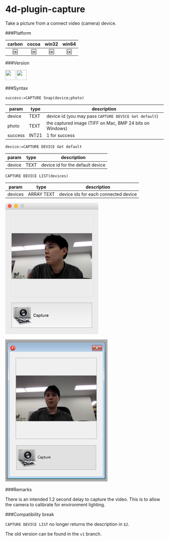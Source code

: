4d-plugin-capture
=================

Take a picture from a connect video (camera) device.

###Platform

| carbon | cocoa | win32 | win64 |
|:------:|:-----:|:---------:|:---------:|
|🆗|🆗|🆗|🆗|

###Version

<img src="https://cloud.githubusercontent.com/assets/1725068/18940649/21945000-8645-11e6-86ed-4a0f800e5a73.png" width="32" height="32" /> <img src="https://cloud.githubusercontent.com/assets/1725068/18940648/2192ddba-8645-11e6-864d-6d5692d55717.png" width="32" height="32" />

###Syntax

```
success:=CAPTURE Snap(device;photo)
```

param|type|description
------------|------|----
device|TEXT|device id (you may pass ``CAPTURE DEVICE Get default``)
photo|TEXT|the captured image (TIFF on Mac, BMP 24 bits on Windows) 
success|INT21|1 for success

```
device:=CAPTURE DEVICE Get default
```

param|type|description
------------|------|----
device|TEXT|device id for the default device

```
CAPTURE DEVICE LIST(devices)
```

param|type|description
------------|------|----
devices|ARRAY TEXT|device ids for each connected device

![](https://github.com/miyako/4d-plugin-capture/blob/master/m.png)

![](https://github.com/miyako/4d-plugin-capture/blob/master/w.png)

###Remarks

There is an intended 1.2 second delay to capture the video. This is to allow the camera to calibrate for environment lighting.

###Compatibility break

``CAPTURE DEVICE LIST`` no longer returns the description in ``$2``.

The old version can be found in the ``v1`` branch.
